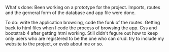 What's done:
Been working on a prototype for the project.
Imports, routes and the gerneral form of the database and app file were done.



To do:
write the  application browsing, code the funk of the routes.
Getting back to html files when I code the process of browsing the app.
Css and bootstrab 4 after getting html working.
Still didn't fegure out how to keep only users who are registered to be the one who can crud.
try to include my website to the project, or eveb about me or so.


